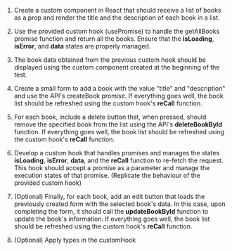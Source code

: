 1. Create a custom component in React that should receive a list of books as a prop and render the title and the description of each book in a list.

3. Use the provided custom hook (usePromise) to handle the getAllBooks promise function and return all the books. Ensure that the **isLoading**, **isError**, and **data** states are properly managed.

4. The book data obtained from the previous custom hook should be displayed using the custom component created at the beginning of the test.

5. Create a small form to add a book with the value "title" and "description" and use the API's createBook promise. If everything goes well, the book list should be refreshed using the custom hook's **reCall** function.

6. For each book, include a delete button that, when pressed, should remove the specified book from the list using the API's **deleteBookById** function. If everything goes well, the book list should be refreshed using the custom hook's **reCall** function.

7. Develop a custom hook that handles promises and manages the states **isLoading**, **isError**, **data**, and the **reCall** function to re-fetch the request. This hook should accept a promise as a parameter and manage the execution states of that promise. (Replicate the behaviour of the provided custom hook)

8. (Optional) Finally, for each book, add an edit button that loads the previously created form with the selected book's data. In this case, upon completing the form, it should call the **updateBookById** function to update the book's information. If everything goes well, the book list should be refreshed using the custom hook's **reCall** function.

9. (Optional) Apply types in the customHook